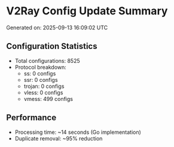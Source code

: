 # V2Ray Config Update Summary
Generated on: 2025-09-13 16:09:02 UTC

## Configuration Statistics
- Total configurations: 8525
- Protocol breakdown:
  - ss: 0 configs
  - ssr: 0 configs
  - trojan: 0 configs
  - vless: 0 configs
  - vmess: 499 configs

## Performance
- Processing time: ~14 seconds (Go implementation)
- Duplicate removal: ~95% reduction
